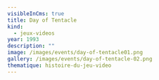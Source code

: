 ```yaml
---
visibleInCms: true
title: Day of Tentacle
kind:
  - jeux-videos
year: 1993
description: ""
image: /images/events/day-of-tentacle01.png
gallery: /images/events/day-of-tentacle-02.png
thematique: histoire-du-jeu-video
---
```

